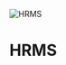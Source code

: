 ![HRMS](https://user-images.githubusercontent.com/59100182/118391151-7eb44080-b63b-11eb-899c-c9de74ab93bf.png)
# HRMS
